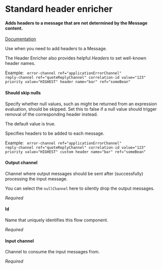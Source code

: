# Standard header enricher
#### Adds headers to a message that are not determined by the Message content.
<a href="http://docs.spring.io/spring-integration/docs/2.1.x/reference/html/messaging-transformation-chapter.html#header-enricher" target="_blank">Documentation</a>

Use when you need to add headers to a Message.

The Header Enricher also provides helpful <i>Headers</i> to set well-known header names. 

Example:
<code>
error-channel 	ref="applicationErrorChannel"
reply-channel 	ref="quoteReplyChannel"
correlation-id 	value="123"
priority 		value="HIGHEST"
header 		name="bar" ref="someBean"
</code>

#### Should skip nulls
Specify whether null values, such as might be returned from an expression evaluation, should be skipped. 
Set this to false if a null value should trigger removal of the corresponding header instead.

The default value is true. 


Specifies headers to be added to each message. 

Example:
<code>
error-channel 	ref="applicationErrorChannel"
reply-channel 	ref="quoteReplyChannel"
correlation-id 	value="123"
priority 		value="HIGHEST"
custom header	name="bar" ref="someBean"
</code>

#### Output channel
Channel where output messages should be sent after (successfully) processing the input message.

You can select the <code>nullChannel</code> here to silently drop the output messages.

<i>Required</i>

#### Id
Name that uniquely identifies this flow component.

<i>Required</i>

#### Input channel
Channel to consume the input messages from.

<i>Required</i>

